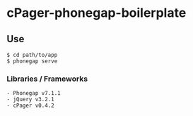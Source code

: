# cPager-phonegap-boilerplate

## Use

    $ cd path/to/app
    $ phonegap serve

### Libraries / Frameworks

    - Phonegap v7.1.1
    - jQuery v3.2.1
    - cPager v0.4.2
